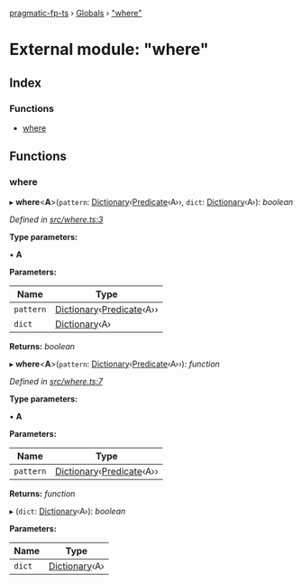 [pragmatic-fp-ts](../README.md) › [Globals](../globals.md) › ["where"](_where_.md)

# External module: "where"

## Index

### Functions

* [where](_where_.md#where)

## Functions

###  where

▸ **where**<**A**>(`pattern`: [Dictionary](_types_.md#dictionary)‹[Predicate](_types_.md#predicate)‹A››, `dict`: [Dictionary](_types_.md#dictionary)‹A›): *boolean*

*Defined in [src/where.ts:3](https://github.com/hermann-p/pragmatic-fp-ts/blob/c9716de/src/where.ts#L3)*

**Type parameters:**

▪ **A**

**Parameters:**

Name | Type |
------ | ------ |
`pattern` | [Dictionary](_types_.md#dictionary)‹[Predicate](_types_.md#predicate)‹A›› |
`dict` | [Dictionary](_types_.md#dictionary)‹A› |

**Returns:** *boolean*

▸ **where**<**A**>(`pattern`: [Dictionary](_types_.md#dictionary)‹[Predicate](_types_.md#predicate)‹A››): *function*

*Defined in [src/where.ts:7](https://github.com/hermann-p/pragmatic-fp-ts/blob/c9716de/src/where.ts#L7)*

**Type parameters:**

▪ **A**

**Parameters:**

Name | Type |
------ | ------ |
`pattern` | [Dictionary](_types_.md#dictionary)‹[Predicate](_types_.md#predicate)‹A›› |

**Returns:** *function*

▸ (`dict`: [Dictionary](_types_.md#dictionary)‹A›): *boolean*

**Parameters:**

Name | Type |
------ | ------ |
`dict` | [Dictionary](_types_.md#dictionary)‹A› |

